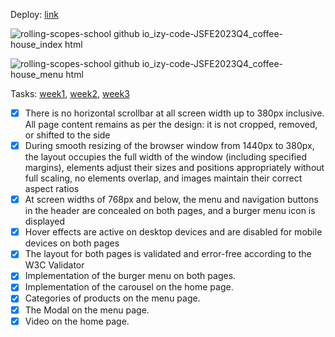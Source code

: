 Deploy: [link](https://izy-code.github.io/coffee-house/coffee-house/)

![rolling-scopes-school github io_izy-code-JSFE2023Q4_coffee-house_index html](https://github.com/rolling-scopes-school/izy-code-JSFE2023Q4/assets/126877709/6e5e2e09-eb0c-4b26-9061-72daff899ad1)

![rolling-scopes-school github io_izy-code-JSFE2023Q4_coffee-house_menu html](https://github.com/rolling-scopes-school/izy-code-JSFE2023Q4/assets/126877709/9fe57652-df71-45a4-8b9d-07305a72788f)

Tasks: [week1](https://github.com/rolling-scopes-school/tasks/blob/master/tasks/coffee-house/coffee-house-week1.md), [week2](https://github.com/rolling-scopes-school/tasks/blob/master/tasks/coffee-house/coffee-house-week2.md), [week3](https://github.com/rolling-scopes-school/tasks/blob/master/tasks/coffee-house/coffee-house-week3.md) 

  - [x] There is no horizontal scrollbar at all screen width up to 380px inclusive. All page content remains as per the design: it is not cropped, removed, or shifted to the side
  - [x] During smooth resizing of the browser window from 1440px to 380px, the layout occupies the full width of the window (including specified margins), elements adjust their sizes and positions appropriately without full scaling, no elements overlap, and images maintain their correct aspect ratios
  - [x] At screen widths of 768px and below, the menu and navigation buttons in the header are concealed on both pages, and a burger menu icon is displayed
  - [x] Hover effects are active on desktop devices and are disabled for mobile devices on both pages
  - [x] The layout for both pages is validated and error-free according to the W3C Validator
  - [x] Implementation of the burger menu on both pages.
  - [x] Implementation of the carousel on the home page.
  - [x] Categories of products on the menu page.
  - [x] The Modal on the menu page.
  - [x] Video on the home page.
